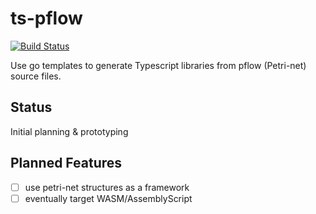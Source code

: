 # ts-pflow

[![Build Status](https://travis-ci.org/stackdump/ts-pflow.svg?branch=master)](https://travis-ci.org/stackdump/ts-pflow)

Use go templates to generate Typescript libraries
from pflow (Petri-net) source files.

## Status

Initial planning & prototyping

## Planned Features

- [ ] use petri-net structures as a framework
- [ ] eventually target WASM/AssemblyScript 
